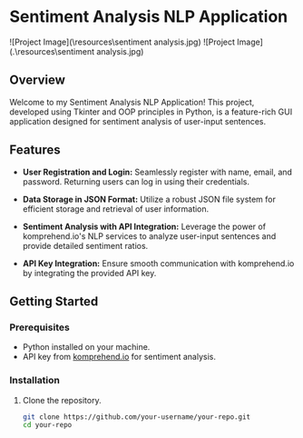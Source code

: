# Sentiment Analysis NLP Application

![Project Image](\resources\sentiment analysis.jpg) <!-- Add a screenshot or an image showcasing your project -->
![Project Image](.\resources\sentiment analysis.jpg)


## Overview

Welcome to my Sentiment Analysis NLP Application! This project, developed using Tkinter and OOP principles in Python, is a feature-rich GUI application designed for sentiment analysis of user-input sentences.

## Features

- **User Registration and Login:** Seamlessly register with name, email, and password. Returning users can log in using their credentials.

- **Data Storage in JSON Format:** Utilize a robust JSON file system for efficient storage and retrieval of user information.

- **Sentiment Analysis with API Integration:** Leverage the power of komprehend.io's NLP services to analyze user-input sentences and provide detailed sentiment ratios.

- **API Key Integration:** Ensure smooth communication with komprehend.io by integrating the provided API key.

## Getting Started

### Prerequisites

- Python installed on your machine.
- API key from [komprehend.io](https://komprehend.io/) for sentiment analysis.

### Installation

1. Clone the repository.
   ```bash
   git clone https://github.com/your-username/your-repo.git
   cd your-repo
